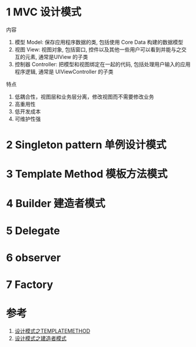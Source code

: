# 1 MVC 设计模式

内容

1. 模型 Model: 保存应用程序数据的类, 包括使用 Core Data 构建的数据模型
2. 视图 View: 视图对象, 包括窗口, 控件以及其他一些用户可以看到并能与之交互的元素, 通常是UIView 的子类
3. 控制器 Controller: 把模型和视图绑定在一起的代码, 包括处理用户输入的应用程序逻辑, 通常是 UIViewController 的子类

特点

1. 低耦合性，视图层和业务层分离，修改视图而不需要修改业务
2. 高重用性
3. 低开发成本
4. 可维护性强

# 2 Singleton pattern 单例设计模式

# 3 Template Method 模板方法模式

# 4 Builder 建造者模式

# 5 Delegate

# 6 observer

# 7 Factory


# 参考

1. [设计模式之TEMPLATEMETHOD](http://stormzhang.com/designpatterns/2013/03/03/template-method/)
2. [设计模式之建造者模式](http://stormzhang.com/designpatterns/java/2013/11/02/java-builder-pattern/)
